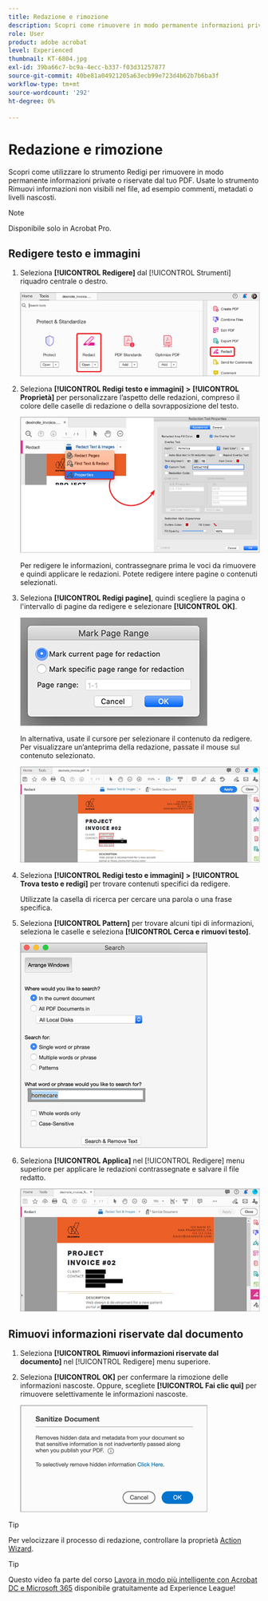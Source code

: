 ```yaml
---
title: Redazione e rimozione
description: Scopri come rimuovere in modo permanente informazioni private o riservate dal tuo PDF
role: User
product: adobe acrobat
level: Experienced
thumbnail: KT-6804.jpg
exl-id: 39ba66c7-bc9a-4ecc-b337-f03d31257877
source-git-commit: 40be81a04921205a63ecb99e723d4b62b7b6ba3f
workflow-type: tm+mt
source-wordcount: '292'
ht-degree: 0%

---
```


# Redazione e rimozione

Scopri come utilizzare lo strumento Redigi per rimuovere in modo permanente informazioni private o riservate dal tuo PDF. Usate lo strumento Rimuovi informazioni non visibili nel file, ad esempio commenti, metadati o livelli nascosti.

>[!NOTE]
>
>Disponibile solo in Acrobat Pro.

## Redigere testo e immagini

1. Seleziona **[!UICONTROL Redigere]** dal [!UICONTROL Strumenti] riquadro centrale o destro.

   ![Redigi passaggio 1](../assets/Redact_1.png)

1. Seleziona **[!UICONTROL Redigi testo e immagini]** **>** **[!UICONTROL Proprietà]** per personalizzare l’aspetto delle redazioni, compreso il colore delle caselle di redazione o della sovrapposizione del testo.

   ![Redigi punto 2](../assets/Redact_2.png)

   Per redigere le informazioni, contrassegnare prima le voci da rimuovere e quindi applicare le redazioni. Potete redigere intere pagine o contenuti selezionati.

1. Seleziona **[!UICONTROL Redigi pagine]**, quindi scegliere la pagina o l&#39;intervallo di pagine da redigere e selezionare **[!UICONTROL OK]**.

   ![Redigi punto 4](../assets/Redact_3.png)

   In alternativa, usate il cursore per selezionare il contenuto da redigere. Per visualizzare un’anteprima della redazione, passate il mouse sul contenuto selezionato.

   ![Redigere il passaggio 5a](../assets/Redact_4.png)

1. Seleziona **[!UICONTROL Redigi testo e immagini]** **>** **[!UICONTROL Trova testo e redigi]** per trovare contenuti specifici da redigere.

   Utilizzate la casella di ricerca per cercare una parola o una frase specifica.

1. Seleziona **[!UICONTROL Pattern]** per trovare alcuni tipi di informazioni, seleziona le caselle e seleziona **[!UICONTROL Cerca e rimuovi testo]**.

   ![Redigi punto 5b](../assets/Redact_5.png)

1. Seleziona **[!UICONTROL Applica]** nel [!UICONTROL Redigere] menu superiore per applicare le redazioni contrassegnate e salvare il file redatto.

   ![Redigi punto 6](../assets/Redact_6.png)

## Rimuovi informazioni riservate dal documento

1. Seleziona **[!UICONTROL Rimuovi informazioni riservate dal documento]** nel [!UICONTROL Redigere] menu superiore.

1. Seleziona **[!UICONTROL OK]** per confermare la rimozione delle informazioni nascoste. Oppure, scegliete **[!UICONTROL Fai clic qui]** per rimuovere selettivamente le informazioni nascoste.

   ![Rimuovi informazioni riservate fase 2](../assets/Redact_7.png)

>[!TIP]
>
>Per velocizzare il processo di redazione, controllare la proprietà [Action Wizard](../advanced-tasks/action.md).

>[!TIP]
>
>Questo video fa parte del corso [Lavora in modo più intelligente con Acrobat DC e Microsoft 365](https://experienceleague.adobe.com/?recommended=Acrobat-U-1-2021.microsoft365) disponibile gratuitamente ad Experience League!
